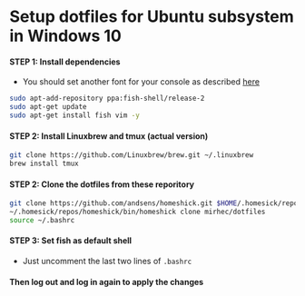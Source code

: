 # Setup dotfiles for Ubuntu subsystem in Windows 10

#### STEP 1: Install dependencies
 - You should set another font for your console as described [here](http://www.hanselman.com/blog/UsingConsolasAsTheWindowsConsoleFont.aspx)
```bash
sudo apt-add-repository ppa:fish-shell/release-2
sudo apt-get update
sudo apt-get install fish vim -y
```

#### STEP 2: Install Linuxbrew and tmux (actual version)
```bash
git clone https://github.com/Linuxbrew/brew.git ~/.linuxbrew
brew install tmux
```

#### STEP 2: Clone the dotfiles from these reporitory

```bash
git clone https://github.com/andsens/homeshick.git $HOME/.homesick/repos/homeshick
~/.homesick/repos/homeshick/bin/homeshick clone mirhec/dotfiles
source ~/.bashrc
```

#### STEP 3: Set fish as default shell
 - Just uncomment the last two lines of `.bashrc`

#### Then log out and log in again to apply the changes
